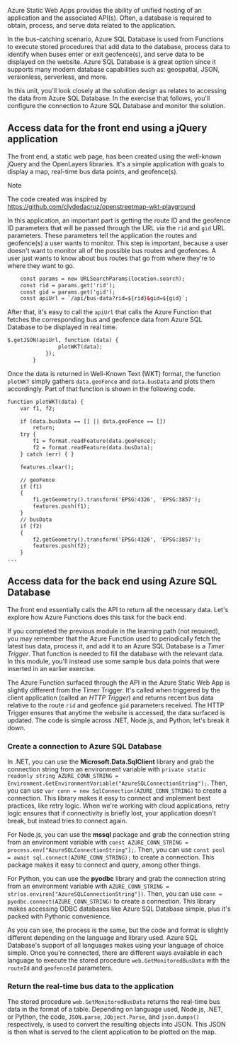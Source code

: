 Azure Static Web Apps provides the ability of unified hosting of an application and the associated API(s). Often, a database is required to obtain, process, and serve data related to the application.

In the bus-catching scenario, Azure SQL Database is used from Functions to execute stored procedures that add data to the database, process data to identify when buses enter or exit geofence(s), and serve data to be displayed on the website. Azure SQL Database is a great option since it supports many modern database capabilities such as: geospatial, JSON, versionless, serverless, and more.

In this unit, you'll look closely at the solution design as relates to accessing the data from Azure SQL Database. In the exercise that follows, you'll configure the connection to Azure SQL Database and monitor the solution.

## Access data for the front end using a jQuery application

The front end, a static web page, has been created using the well-known jQuery and the OpenLayers libraries. It's a simple application with goals to display a map, real-time bus data points, and geofence(s).

> [!NOTE]
> The code created was inspired by https://github.com/clydedacruz/openstreetmap-wkt-playground

In this application, an important part is getting the route ID and the geofence ID parameters that will be passed through the URL via the `rid` and `gid` URL parameters. These parameters tell the application the routes and geofence(s) a user wants to monitor. This step is important, because a user doesn't want to monitor all of the possible bus routes and geofences. A user just wants to know about bus routes that go from where they're to where they want to go.

```html
    const params = new URLSearchParams(location.search);
    const rid = params.get('rid');
    const gid = params.get('gid');
    const apiUrl = `/api/bus-data?rid=${rid}&gid=${gid}`;
```

After that, it's easy to call the `apiUrl` that calls the Azure Function that fetches the corresponding bus and geofence data from Azure SQL Database to be displayed in real time.

```html
$.getJSON(apiUrl, function (data) {
                plotWKT(data);                
            });
        }
```

Once the data is returned in Well-Known Text (WKT) format, the function `plotWKT` simply gathers `data.geoFence` and `data.busData` and plots them accordingly. Part of that function is shown in the following code.

```html
function plotWKT(data) {
    var f1, f2;

    if (data.busData == [] || data.geoFence == [])
        return;
    try {
        f1 = format.readFeature(data.geoFence);
        f2 = format.readFeature(data.busData);
    } catch (err) { }

    features.clear();

    // geoFence
    if (f1)
    {
        f1.getGeometry().transform('EPSG:4326', 'EPSG:3857');
        features.push(f1);
    }
    // busData
    if (f2)
    {
        f2.getGeometry().transform('EPSG:4326', 'EPSG:3857');
        features.push(f2);
    }
...
```

## Access data for the back end using Azure SQL Database

The front end essentially calls the API to return all the necessary data. Let's explore how Azure Functions does this task for the back end.

If you completed the previous module in the learning path (not required), you may remember that the Azure Function used to periodically fetch the latest bus data, process it, and add it to an Azure SQL Database is a *Timer Trigger*. That function is needed to fill the database with the relevant data. In this module, you'll instead use some sample bus data points that were inserted in an earlier exercise.

The Azure Function surfaced through the API in the Azure Static Web App is slightly different from the Timer Trigger. It's called when triggered by the client application (called an *HTTP Trigger*) and returns recent bus data relative to the route `rid` and geofence `gid` parameters received. The HTTP Trigger ensures that anytime the website is accessed, the data surfaced is updated. The code is simple across .NET, Node.js, and Python; let's break it down.

### Create a connection to Azure SQL Database

In .NET, you can use the **Microsoft.Data.SqlClient** library and grab the connection string from an environment variable with `private static readonly string AZURE_CONN_STRING = Environment.GetEnvironmentVariable("AzureSQLConnectionString");`. Then, you can use `var conn = new SqlConnection(AZURE_CONN_STRING)` to create a connection. This library makes it easy to connect and implement best practices, like retry logic. When we're working with cloud applications, retry logic ensures that if connectivity is briefly lost, your application doesn't break, but instead tries to connect again.

For Node.js, you can use the **mssql** package and grab the connection string from an environment variable with `const AZURE_CONN_STRING = process.env["AzureSQLConnectionString"];`. Then, you can use `const pool = await sql.connect(AZURE_CONN_STRING);` to create a connection. This package makes it easy to connect and query, among other things.

For Python, you can use the **pyodbc** library and grab the connection string from an environment variable with `AZURE_CONN_STRING = str(os.environ["AzureSQLConnectionString"])`. Then, you can use `conn = pyodbc.connect(AZURE_CONN_STRING)` to create a connection. This library makes accessing ODBC databases like Azure SQL Database simple, plus it's packed with Pythonic convenience.

As you can see, the process is the same, but the code and format is slightly different depending on the language and library used. Azure SQL Database's support of all languages makes using your language of choice simple. Once you're connected, there are different ways available in each language to execute the stored procedure `web.GetMonitoredBusData` with the `routeId` and `geofenceId` parameters.

### Return the real-time bus data to the application

The stored procedure `web.GetMonitoredBusData` returns the real-time bus data in the format of a table. Depending on language used, Node.js, .NET, or Python, the code, `JSON.parse`, `JObject.Parse`, and `json.dumps()` respectively, is used to convert the resulting objects into JSON. This JSON is then what is served to the client application to be plotted on the map.
